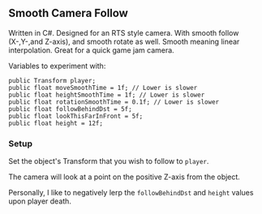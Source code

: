 ## Smooth Camera Follow

Written in C#. Designed for an RTS style camera. With smooth follow (X-,Y-,and Z-axis), and smooth rotate as well. Smooth meaning linear interpolation. Great for a quick game jam camera.


Variables to experiment with:

```
public Transform player;
public float moveSmoothTime = 1f; // Lower is slower
public float heightSmoothTime = 1f; // Lower is slower
public float rotationSmoothTime = 0.1f; // Lower is slower
public float followBehindDst = 5f;
public float lookThisFarInFront = 5f;
public float height = 12f;
```

### Setup

Set the object's Transform that you wish to follow to `player`.

The camera will look at a point on the positive Z-axis from the object.

Personally, I like to negatively lerp the `followBehindDst` and `height` values upon player death.
